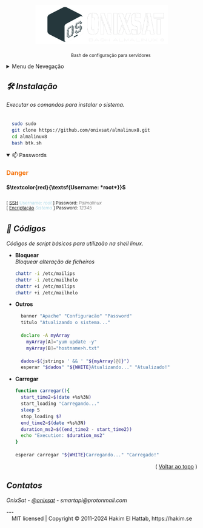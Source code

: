 <div align="center">
  <a href="https://onixsat">
    <img src="logo5.png" alt="reveal.js" width="350">
</a>
  
<sub>&ensp;&thinsp;&ensp;&thinsp;&ensp;&thinsp;&ensp;&thinsp;&ensp;&thinsp;&ensp;&thinsp;Bash de configuração para servidores</sub>
  <a id="readme-top"></a>
</div>

<details>
  <summary>Menu de Nevegação</summary>
  <ol>
    <li><a href="#INSTALAR">Instalação</a></li>
    <li><a href="#PASSWORDS">Passwords</a></li>
    <li>
      <a href="#CODIGOS">Códigos</a>
      <ul>
        <li><a href="#BLOQUEAR">Bloquear</a></li>
        <li><a href="#OUTROS">Outros</a></li>
        <li><a href="#CARREGAR">Carregar</a></li>
      </ul>
    </li>
    <li><a href="#CONTATOS">Contatos</a></li>
  </ol>
</details>




<div id="INSTALAR">

<h2 style="font-style:italic;">🛠️ Instalação</h2>
<h6 style="font-style:italic;">Executar os comandos para instalar o sistema.</h6>

```bash
  sudo sudo
  git clone https://github.com/onixsat/almalinux8.git
  cd almalinux8
  bash btk.sh
 ```

</div>

<details id="PASSWORDS" open>
<summary>📫 Passwords</summary>

<h3 style="color:#f5750e">Danger</h3>


#### $\textcolor{red}{\textsf{Username: *root*}}$

<sub>[ [SSH](root) <span style='color:lightblue'>Username: *root* </span> ] Password: <span style="color:gray">*Palmalinux*</span></sub>\
<sup>[ [Encriptação](root) <span style="color:lightblue">*Sistema*</span> ] Password: <span style="color:gray">*12345*</span></sup>

<code></code>
</details>


<div id='CODIGOS'>

<h2 style="font-style:italic;">🚀 Códigos</h2>

_Códigos de script básicos para utilizaão na shell linux._

</div>

<div id="BLOQUEAR">

* __Bloquear__\
  *Bloquear alteração de ficheiros*

  ```bash
  chattr -i /etc/mailips
  chattr -i /etc/mailhelo
  chattr +i /etc/mailips
  chattr +i /etc/mailhelo
  ```

</div>

<div id="OUTROS">

* __Outros__
  ```bash
    banner "Apache" "Configuracão" "Password"
    titulo "Atualizando o sistema..."

    declare -A myArray
      myArray[A]="yum update -y"
      myArray[B]="hostname>h.txt"
      
    dados=$(jstrings ' && ' "${myArray[@]}")
    esperar "$dados" "${WHITE}Atualizando..." "Atualizado!"
  ```

</div>

<div id="CARREGAR">

* __Carregar__
  ```bash
  function carregar(){
    start_time2=$(date +%s%3N)
    start_loading "Carregando..."
    sleep 5
    stop_loading $?
    end_time2=$(date +%s%3N)
    duration_ms2=$((end_time2 - start_time2))
    echo "Execution: $duration_ms2"
  }

  esperar carregar "${WHITE}Carregando..." "Carregado!"
  ```

</div>

<div id="CONTATOS">

  <div align="right">( <a href="#readme-top">Voltar ao topo</a> )</div>
  <h2 style="font-style:italic;">Contatos</h2>

_OnixSat - [@onixsat](https://onixsat.pt) - smartapi@protonmail.com_
</div>
--- 
<div align="center">
  MIT licensed | Copyright © 2011-2024 Hakim El Hattab, https://hakim.se
</div>
